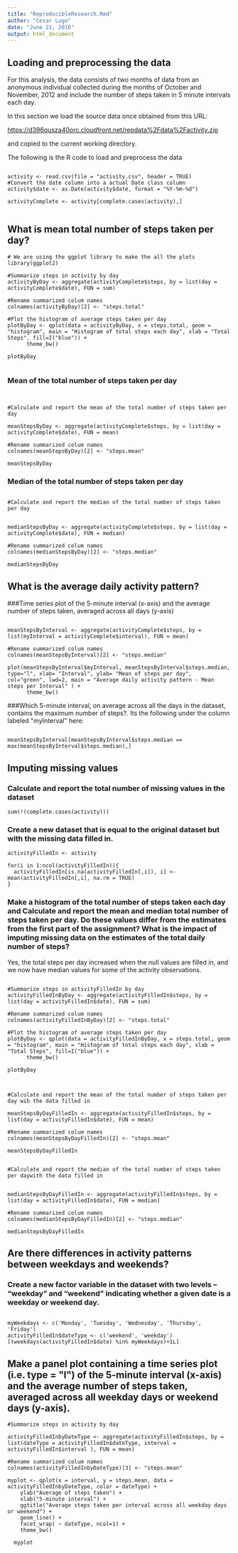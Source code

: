 ```yaml
---
title: "ReproducibleResearch.Rmd"
author: "Cesar Lugo"
date: "June 21, 2016"
output: html_document
---
```



## Loading and preprocessing the data

For this analysis, the data consists of two months of data from an anonymous individual collected during the months of October and November, 2012 and include the number of steps taken in 5 minute intervals each day.

In this section we load the source data once obtained from this URL:

https://d396qusza40orc.cloudfront.net/repdata%2Fdata%2Factivity.zip

and copied to the current working directory.

The following is the R code to load and preprocess the data

```{r, echo=TRUE}

activity <- read.csv(file = "activity.csv", header = TRUE)
#Convert the date column into a actual Date class column
activity$date <- as.Date(activity$date, format = "%Y-%m-%d")

activityComplete <- activity[complete.cases(activity),]


```



## What is mean total number of steps taken per day?

```{r, echo=TRUE}
# We are using the ggplot library to make the all the plots
library(ggplot2)

#Summarize steps in activity by day
activityByDay <- aggregate(activityComplete$steps, by = list(day = activityComplete$date), FUN = sum)

#Rename summarized colum names
colnames(activityByDay)[2] <- "steps.total"

#Plot the histogram of average steps taken per day
plotByDay <- qplot(data = activityByDay, x = steps.total, geom = "histogram", main = "Histogram of total steps each day", xlab = "Total Steps", fill=I("blue")) +
      theme_bw()

plotByDay


```

### Mean of the total number of steps taken per day

```{r, echo=TRUE}


#Calculate and report the mean of the total number of steps taken per day

meanStepsByDay <- aggregate(activityComplete$steps, by = list(day = activityComplete$date), FUN = mean)

#Rename summarized colum names
colnames(meanStepsByDay)[2] <- "steps.mean"

meanStepsByDay

```


### Median of the total number of steps taken per day

```{r, echo=TRUE}

#Calculate and report the median of the total number of steps taken per day


medianStepsByDay <- aggregate(activityComplete$steps, by = list(day = activityComplete$date), FUN = median)

#Rename summarized colum names
colnames(medianStepsByDay)[2] <- "steps.median"

medianStepsByDay

```



## What is the average daily activity pattern?

###Time series plot of the 5-minute interval (x-axis) and the average number of steps taken, averaged across all days (y-axis)


```{r, echo=TRUE}

meanStepsByInterval <- aggregate(activityComplete$steps, by = list(myInterval = activityComplete$interval), FUN = mean)

#Rename summarized colum names
colnames(meanStepsByInterval)[2] <- "steps.median"

plot(meanStepsByInterval$myInterval, meanStepsByInterval$steps.median, type="l", xlab= "Interval", ylab= "Mean of steps per day", col="green", lwd=2, main = "Average daily activity pattern - Mean steps per Interval" ) +
      theme_bw()

```


###Which 5-minute interval, on average across all the days in the dataset, contains the maximum number of steps?. Its the following under the column labeled "myInterval" here:

```{r, echo=TRUE}

meanStepsByInterval[meanStepsByInterval$steps.median == max(meanStepsByInterval$steps.median),]

```


## Imputing missing values

### Calculate and report the total number of missing values in the dataset

```{r, echo=TRUE}
sum(!(complete.cases(activity)))

```


### Create a new dataset that is equal to the original dataset but with the missing data filled in.

```{r, echo=TRUE}
activityFilledIn <- activity

for(i in 1:ncol(activityFilledIn)){
  activityFilledIn[is.na(activityFilledIn[,i]), i] <- mean(activityFilledIn[,i], na.rm = TRUE)
}

```


### Make a histogram of the total number of steps taken each day and Calculate and report the mean and median total number of steps taken per day. Do these values differ from the estimates from the first part of the assignment? What is the impact of imputing missing data on the estimates of the total daily number of steps?

Yes, the total steps per day increased when the null values are filled in, and we now have median values for some of the activity observations.

```{r, echo=TRUE}

#Summarize steps in activityFilledIn by day
activityFilledInByDay <- aggregate(activityFilledIn$steps, by = list(day = activityFilledIn$date), FUN = sum)

#Rename summarized colum names
colnames(activityFilledInByDay)[2] <- "steps.total"

#Plot the histogram of average steps taken per day
plotByDay <- qplot(data = activityFilledInByDay, x = steps.total, geom = "histogram", main = "Histogram of total steps each day", xlab = "Total Steps", fill=I("blue")) +
      theme_bw()

plotByDay

```


```{r, echo=TRUE}


#Calculate and report the mean of the total number of steps taken per day wih the data filled in

meanStepsByDayFilledIn <- aggregate(activityFilledIn$steps, by = list(day = activityFilledIn$date), FUN = mean)

#Rename summarized colum names
colnames(meanStepsByDayFilledIn)[2] <- "steps.mean"

meanStepsByDayFilledIn

```



```{r, echo=TRUE}

#Calculate and report the median of the total number of steps taken per daywith the data filled in


medianStepsByDayFilledIn <- aggregate(activityFilledIn$steps, by = list(day = activityFilledIn$date), FUN = median)

#Rename summarized colum names
colnames(medianStepsByDayFilledIn)[2] <- "steps.median"

medianStepsByDayFilledIn

```



## Are there differences in activity patterns between weekdays and weekends?

### Create a new factor variable in the dataset with two levels – “weekday” and “weekend” indicating whether a given date is a weekday or weekend day.

```{r, echo=TRUE}

myWeekdays <- c('Monday', 'Tuesday', 'Wednesday', 'Thursday', 'Friday')
activityFilledIn$dateType <- c('weekend', 'weekday')[(weekdays(activityFilledIn$date) %in% myWeekdays)+1L]

```

## Make a panel plot containing a time series plot (i.e. type = "l") of the 5-minute interval (x-axis) and the average number of steps taken, averaged across all weekday days or weekend days (y-axis).

```{r, echo=TRUE}
#Summarize steps in activity by day

activityFilledInbyDateType <- aggregate(activityFilledIn$steps, by = list(dateType = activityFilledIn$dateType, interval = activityFilledIn$interval ), FUN = mean)

#Rename summarized colum names
colnames(activityFilledInbyDateType)[3] <- "steps.mean"

myplot <- qplot(x = interval, y = steps.mean, data = activityFilledInbyDateType, color = dateType) +
    ylab("Average of steps taken") +
    xlab("5-minute interval") +
    ggtitle("Average steps taken per interval across all weekday days or weekend") +
    geom_line() +
    facet_wrap( ~ dateType, ncol=1) +
    theme_bw()

  myplot

```


